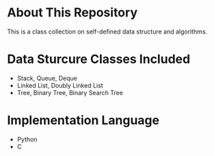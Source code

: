 # About This Repository
This is a class collection on self-defined data structure and algorithms.

# Data Sturcure Classes Included
- Stack, Queue, Deque
- Linked List, Doubly Linked List
- Tree, Binary Tree, Binary Search Tree

# Implementation Language
- Python
- C
